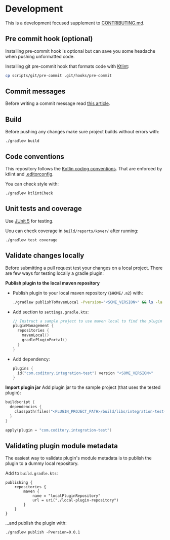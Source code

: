 # Development

This is a development focused supplement
to [CONTRIBUTING.md](https://github.com/coditory/.github/blob/main/CONTRIBUTING.md).

## Pre commit hook (optional)

Installing pre-commit hook is optional but can save you some headache when pushing unformatted code.

Installing git pre-commit hook that formats code with [Ktlint](https://pinterest.github.io/ktlint):

```sh
cp scripts/git/pre-commit .git/hooks/pre-commit
```

## Commit messages

Before writing a commit message read [this article](https://chris.beams.io/posts/git-commit/).

## Build

Before pushing any changes make sure project builds without errors with:

```
./gradlew build
```

## Code conventions

This repository follows the [Kotlin coding conventions](https://kotlinlang.org/docs/reference/coding-conventions.html).
That are enforced by ktlint and [.editorconfig](../.editorconfig).

You can check style with:

```
./gradlew ktlintCheck
```

## Unit tests and coverage

Use [JUnit 5](https://junit.org/junit5/docs/current/user-guide/) for testing.

Uou can check coverage in `build/reports/kover/` after running:

```
./gradlew test coverage
```

## Validate changes locally

Before submitting a pull request test your changes on a local project.
There are few ways for testing locally a gradle plugin:

**Publish plugin to the local maven repository**

- Publish plugin to your local maven repository (`$HOME/.m2`) with:
  ```sh
  ./gradlew publishToMavenLocal -Pversion="<SOME_VERSION>" && ls -la ~/.m2/repository/com/coditory/gradle/integration-test-plugin
  ```
- Add section to `settings.gradle.kts`:
  ```kt
  // Instruct a sample project to use maven local to find the plugin
  pluginManagement {
    repositories {
      mavenLocal()
      gradlePluginPortal()
    }
  }
  ```
- Add dependency:
  ```kt
  plugins {
    id("com.coditory.integration-test") version "<SOME_VERSION>"
  }
  ```

**Import plugin jar**
Add plugin jar to the sample project (that uses the tested plugin):

```kt
buildscript {
  dependencies {
    classpath(files("<PLUGIN_PROJECT_PATH>/build/libs/integration-test-plugin.jar"))
  }
}

apply(plugin = "com.coditory.integration-test")
```

## Validating plugin module metadata

The easiest way to validate plugin's module metadata is to publish the plugin to a dummy local repository.

Add to `build.gradle.kts`:

```
publishing {
    repositories {
        maven {
            name = "localPluginRepository"
            url = uri("./local-plugin-repository")
        }
    }
}
```

...and publish the plugin with:

```
./gradlew publish -Pversion=0.0.1
```

